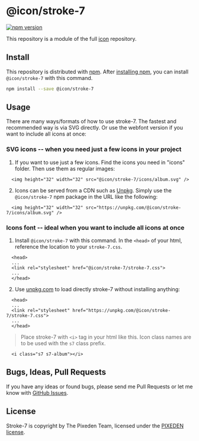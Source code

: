 # @icon/stroke-7

[![npm version](https://img.shields.io/npm/v/@icon/stroke-7.svg)](https://www.npmjs.org/package/@icon/stroke-7)

This repository is a module of the full [icon][icon] repository.

## Install

This repository is distributed with [npm]. After [installing npm][install-npm], you can install `@icon/stroke-7` with this command.

```bash
npm install --save @icon/stroke-7
```

## Usage

There are many ways/formats of how to use stroke-7. The fastest and recommended way is via SVG directly. Or use the webfont version if you want to include all icons at once:

### SVG icons -- when you need just a few icons in your project

  1. If you want to use just a few icons. Find the icons you need in "icons" folder. Then use them as regular images:

```
  <img height="32" width="32" src="@icon/stroke-7/icons/album.svg" />
```

  2. Icons can be served from a CDN such as [Unpkg][Unpkg]. Simply use the `@icon/stroke-7` npm package in the URL like the following:

```
  <img height="32" width="32" src="https://unpkg.com/@icon/stroke-7/icons/album.svg" />
```

### Icons font -- ideal when you want to include all icons at once

  1. Install `@icon/stroke-7` with this command. In the `<head>` of your html, reference the location to your `stroke-7.css`.

```
  <head>
  ...
  <link rel="stylesheet" href="@icon/stroke-7/stroke-7.css">
  ...
  </head>
```

  2. Use [unpkg.com][Unpkg] to load directly stroke-7 without installing anything:

```
  <head>
  ...
  <link rel="stylesheet" href="https://unpkg.com/@icon/stroke-7/stroke-7.css">
  ...
  </head>
```

> Place stroke-7 with `<i>` tag in your html like this. Icon class names are to be used with the `s7` class prefix.

```
  <i class="s7 s7-album"></i>
```


## Bugs, Ideas, Pull Requests

If you have any ideas or found bugs, please send me Pull Requests or let me know with [GitHub Issues][github issues].

## License

Stroke-7 is copyright by The Pixeden Team, licensed under the [PIXEDEN license][license].

[license]: https://github.com/thecreation/icons/blob/master/modules/stroke-7/LICENSE
[icon]: https://github.com/thecreation/icons
[npm]: https://www.npmjs.com/
[install-npm]: https://docs.npmjs.com/getting-started/installing-node
[sass]: http://sass-lang.com/
[github issues]: https://github.com/thecreation/icons/issues
[Unpkg]: https://unpkg.com